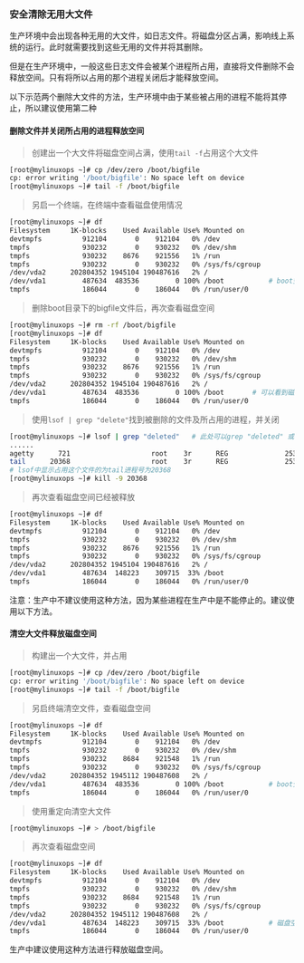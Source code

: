 ### 安全清除无用大文件

生产环境中会出现各种无用的大文件，如日志文件。将磁盘分区占满，影响线上系统的运行。此时就需要找到这些无用的文件并将其删除。

但是在生产环境中，一般这些日志文件会被某个进程所占用，直接将文件删除不会释放空间。只有将所以占用的那个进程关闭后才能释放空间。

以下示范两个删除大文件的方法，生产环境中由于某些被占用的进程不能将其停止，所以建议使用第二种

#### 删除文件并关闭所占用的进程释放空间

> 创建出一个大文件将磁盘空间占满，使用`tail -f`占用这个大文件

```bash
[root@mylinuxops ~]# cp /dev/zero /boot/bigfile
cp: error writing '/boot/bigfile': No space left on device
[root@mylinuxops ~]# tail -f /boot/bigfile 

```

>另启一个终端，在终端中查看磁盘使用情况

```bash
[root@mylinuxops ~]# df 
Filesystem     1K-blocks    Used Available Use% Mounted on
devtmpfs          912104       0    912104   0% /dev
tmpfs             930232       0    930232   0% /dev/shm
tmpfs             930232    8676    921556   1% /run
tmpfs             930232       0    930232   0% /sys/fs/cgroup
/dev/vda2      202804352 1945104 190487616   2% /
/dev/vda1         487634  483536         0 100% /boot			# boot空间被占满
tmpfs             186044       0    186044   0% /run/user/0
```

> 删除boot目录下的bigfile文件后，再次查看磁盘空间

```bash
[root@mylinuxops ~]# rm -rf /boot/bigfile 
[root@mylinuxops ~]# df 
Filesystem     1K-blocks    Used Available Use% Mounted on
devtmpfs          912104       0    912104   0% /dev
tmpfs             930232       0    930232   0% /dev/shm
tmpfs             930232    8676    921556   1% /run
tmpfs             930232       0    930232   0% /sys/fs/cgroup
/dev/vda2      202804352 1945104 190487616   2% /
/dev/vda1         487634  483536         0 100% /boot		# 可以看到磁盘空间没有释放
tmpfs             186044       0    186044   0% /run/user/0
```

> 使用`lsof | grep "delete"`找到被删除的文件及所占用的进程，并关闭

```bash
[root@mylinuxops ~]# lsof | grep "deleted"   # 此处可以grep "deleted" 或者 grep 一下被删除的文件
......
agetty      721                    root    3r      REG              253,2   6940392    4458374 /var/lib/sss/mc/group (deleted)
tail      20368                    root    3r      REG              253,1 343359488         28 /boot/bigfile (deleted)
# lsof中显示占用这个文件的为tail进程号为20368
[root@mylinuxops ~]# kill -9 20368
```

> 再次查看磁盘空间已经被释放

```bash
[root@mylinuxops ~]# df
Filesystem     1K-blocks    Used Available Use% Mounted on
devtmpfs          912104       0    912104   0% /dev
tmpfs             930232       0    930232   0% /dev/shm
tmpfs             930232    8676    921556   1% /run
tmpfs             930232       0    930232   0% /sys/fs/cgroup
/dev/vda2      202804352 1945104 190487616   2% /
/dev/vda1         487634  148223    309715  33% /boot
tmpfs             186044       0    186044   0% /run/user/0
```

注意：生产中不建议使用这种方法，因为某些进程在生产中是不能停止的。建议使用以下方法。

#### 清空大文件释放磁盘空间

> 构建出一个大文件，并占用

```bash
[root@mylinuxops ~]# cp /dev/zero /boot/bigfile
cp: error writing '/boot/bigfile': No space left on device
[root@mylinuxops ~]# tail -f /boot/bigfile 

```

> 另启终端清空文件，查看磁盘空间

```bash
[root@mylinuxops ~]# df 
Filesystem     1K-blocks    Used Available Use% Mounted on
devtmpfs          912104       0    912104   0% /dev
tmpfs             930232       0    930232   0% /dev/shm
tmpfs             930232    8684    921548   1% /run
tmpfs             930232       0    930232   0% /sys/fs/cgroup
/dev/vda2      202804352 1945112 190487608   2% /
/dev/vda1         487634  483536         0 100% /boot			# boot分区被占满
tmpfs             186044       0    186044   0% /run/user/0
```

> 使用重定向清空大文件

```bash
[root@mylinuxops ~]# > /boot/bigfile 
```

>再次查看磁盘空间

```bash
[root@mylinuxops ~]# df
Filesystem     1K-blocks    Used Available Use% Mounted on
devtmpfs          912104       0    912104   0% /dev
tmpfs             930232       0    930232   0% /dev/shm
tmpfs             930232    8684    921548   1% /run
tmpfs             930232       0    930232   0% /sys/fs/cgroup
/dev/vda2      202804352 1945112 190487608   2% /
/dev/vda1         487634  148223    309715  33% /boot			# 磁盘空间被释放
tmpfs             186044       0    186044   0% /run/user/0
```

生产中建议使用这种方法进行释放磁盘空间。